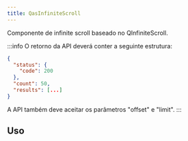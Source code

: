 ```yaml
---
title: QasInfiniteScroll
---
```


Componente de infinite scroll baseado no QInfiniteScroll.

<doc-api file="infinite-scroll/QasInfiniteScroll" name="QasInfiniteScroll" />

:::info
O retorno da API deverá conter a seguinte estrutura:

```json
{
  "status": {
    "code": 200
  },
  "count": 50,
  "results": [...]
}
```

A API também deve aceitar os parâmetros "offset" e "limit".
:::
## Uso

<doc-example file="QasInfiniteScroll/Basic" title="Básico" />
